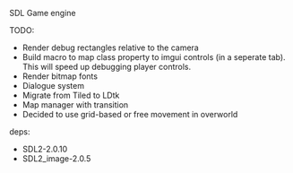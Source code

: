 SDL Game engine

TODO:

- Render debug rectangles relative to the camera
- Build macro to map class property to imgui controls (in a seperate tab). This will speed up debugging player controls.
- Render bitmap fonts
- Dialogue system
- Migrate from Tiled to LDtk
- Map manager with transition
- Decided to use grid-based or free movement in overworld

deps:
- SDL2-2.0.10
- SDL2_image-2.0.5
